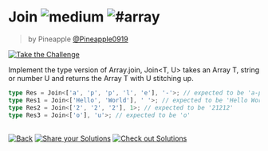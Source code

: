 <!--info-header-start--><h1>Join <img src="https://img.shields.io/badge/-medium-d9901a" alt="medium"/> <img src="https://img.shields.io/badge/-%23array-999" alt="#array"/></h1><blockquote><p>by Pineapple <a href="https://github.com/Pineapple0919" target="_blank">@Pineapple0919</a></p></blockquote><p><a href="https://tsch.js.org/5310/play" target="_blank"><img src="https://img.shields.io/badge/-Take%20the%20Challenge-3178c6?logo=typescript&logoColor=white" alt="Take the Challenge"/></a> </p><!--info-header-end-->

Implement the type version of Array.join, Join<T, U> takes an Array T, string or number U and returns the Array T with U
stitching up.

```ts
type Res = Join<['a', 'p', 'p', 'l', 'e'], '-'>; // expected to be 'a-p-p-l-e'
type Res1 = Join<['Hello', 'World'], ' '>; // expected to be 'Hello World'
type Res2 = Join<['2', '2', '2'], 1>; // expected to be '21212'
type Res3 = Join<['o'], 'u'>; // expected to be 'o'
```

<!--info-footer-start--><br><a href="../../README.md" target="_blank"><img src="https://img.shields.io/badge/-Back-grey" alt="Back"/></a> <a href="https://tsch.js.org/5310/answer" target="_blank"><img src="https://img.shields.io/badge/-Share%20your%20Solutions-teal" alt="Share your Solutions"/></a> <a href="https://tsch.js.org/5310/solutions" target="_blank"><img src="https://img.shields.io/badge/-Check%20out%20Solutions-de5a77?logo=awesome-lists&logoColor=white" alt="Check out Solutions"/></a> <!--info-footer-end-->
